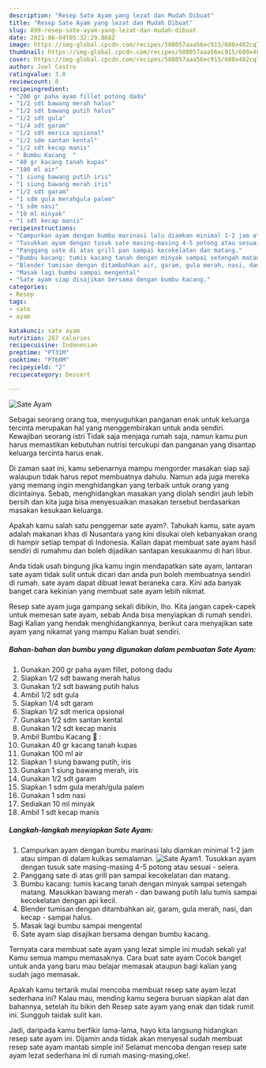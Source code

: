 ```yaml
---
description: "Resep Sate Ayam yang lezat dan Mudah Dibuat"
title: "Resep Sate Ayam yang lezat dan Mudah Dibuat"
slug: 899-resep-sate-ayam-yang-lezat-dan-mudah-dibuat
date: 2021-06-04T05:32:29.868Z
image: https://img-global.cpcdn.com/recipes/588057aaa56ec915/680x482cq70/sate-ayam-foto-resep-utama.jpg
thumbnail: https://img-global.cpcdn.com/recipes/588057aaa56ec915/680x482cq70/sate-ayam-foto-resep-utama.jpg
cover: https://img-global.cpcdn.com/recipes/588057aaa56ec915/680x482cq70/sate-ayam-foto-resep-utama.jpg
author: Joel Castro
ratingvalue: 3.8
reviewcount: 8
recipeingredient:
- "200 gr paha ayam fillet potong dadu"
- "1/2 sdt bawang merah halus"
- "1/2 sdt bawang putih halus"
- "1/2 sdt gula"
- "1/4 sdt garam"
- "1/2 sdt merica opsional"
- "1/2 sdm santan kental"
- "1/2 sdt kecap manis"
- " Bumbu Kacang  "
- "40 gr kacang tanah kupas"
- "100 ml air"
- "1 siung bawang putih iris"
- "1 siung bawang merah iris"
- "1/2 sdt garam"
- "1 sdm gula merahgula palem"
- "1 sdm nasi"
- "10 ml minyak"
- "1 sdt kecap manis"
recipeinstructions:
- "Campurkan ayam dengan bumbu marinasi lalu diamkan minimal 1-2 jam atau simpan di dalam kulkas semalaman."
- "Tusukkan ayam dengan tusuk sate masing-masing 4-5 potong atau sesuai selera."
- "Panggang sate di atas grill pan sampai kecokelatan dan matang."
- "Bumbu kacang: tumis kacang tanah dengan minyak sampai setengah matang. Masukkan bawang merah dan bawang putih lalu tumis sampai kecokelatan dengan api kecil."
- "Blender tumisan dengan ditambahkan air, garam, gula merah, nasi, dan kecap sampai halus."
- "Masak lagi bumbu sampai mengental"
- "Sate ayam siap disajikan bersama dengan bumbu kacang."
categories:
- Resep
tags:
- sate
- ayam

katakunci: sate ayam 
nutrition: 267 calories
recipecuisine: Indonesian
preptime: "PT31M"
cooktime: "PT60M"
recipeyield: "2"
recipecategory: Dessert

---
```



![Sate Ayam](https://img-global.cpcdn.com/recipes/588057aaa56ec915/680x482cq70/sate-ayam-foto-resep-utama.jpg)

Sebagai seorang orang tua, menyuguhkan panganan enak untuk keluarga tercinta merupakan hal yang menggembirakan untuk anda sendiri. Kewajiban seorang istri Tidak saja menjaga rumah saja, namun kamu pun harus memastikan kebutuhan nutrisi tercukupi dan panganan yang disantap keluarga tercinta harus enak.

Di zaman  saat ini, kamu sebenarnya mampu mengorder masakan siap saji walaupun tidak harus repot membuatnya dahulu. Namun ada juga mereka yang memang ingin menghidangkan yang terbaik untuk orang yang dicintainya. Sebab, menghidangkan masakan yang diolah sendiri jauh lebih bersih dan kita juga bisa menyesuaikan masakan tersebut berdasarkan masakan kesukaan keluarga. 



Apakah kamu salah satu penggemar sate ayam?. Tahukah kamu, sate ayam adalah makanan khas di Nusantara yang kini disukai oleh kebanyakan orang di hampir setiap tempat di Indonesia. Kalian dapat membuat sate ayam hasil sendiri di rumahmu dan boleh dijadikan santapan kesukaanmu di hari libur.

Anda tidak usah bingung jika kamu ingin mendapatkan sate ayam, lantaran sate ayam tidak sulit untuk dicari dan anda pun boleh membuatnya sendiri di rumah. sate ayam dapat dibuat lewat beraneka cara. Kini ada banyak banget cara kekinian yang membuat sate ayam lebih nikmat.

Resep sate ayam juga gampang sekali dibikin, lho. Kita jangan capek-capek untuk memesan sate ayam, sebab Anda bisa menyiapkan di rumah sendiri. Bagi Kalian yang hendak menghidangkannya, berikut cara menyajikan sate ayam yang nikamat yang mampu Kalian buat sendiri.

<!--inarticleads1-->

##### Bahan-bahan dan bumbu yang digunakan dalam pembuatan Sate Ayam:

1. Gunakan 200 gr paha ayam fillet, potong dadu
1. Siapkan 1/2 sdt bawang merah halus
1. Gunakan 1/2 sdt bawang putih halus
1. Ambil 1/2 sdt gula
1. Siapkan 1/4 sdt garam
1. Siapkan 1/2 sdt merica opsional
1. Gunakan 1/2 sdm santan kental
1. Gunakan 1/2 sdt kecap manis
1. Ambil  Bumbu Kacang 🥜 :
1. Gunakan 40 gr kacang tanah kupas
1. Gunakan 100 ml air
1. Siapkan 1 siung bawang putih, iris
1. Gunakan 1 siung bawang merah, iris
1. Gunakan 1/2 sdt garam
1. Siapkan 1 sdm gula merah/gula palem
1. Gunakan 1 sdm nasi
1. Sediakan 10 ml minyak
1. Ambil 1 sdt kecap manis




<!--inarticleads2-->

##### Langkah-langkah menyiapkan Sate Ayam:

1. Campurkan ayam dengan bumbu marinasi lalu diamkan minimal 1-2 jam atau simpan di dalam kulkas semalaman.
<img src="https://img-global.cpcdn.com/steps/b925e3ed231aae66/160x128cq70/sate-ayam-langkah-memasak-1-foto.jpg" alt="Sate Ayam">1. Tusukkan ayam dengan tusuk sate masing-masing 4-5 potong atau sesuai - selera.
1. Panggang sate di atas grill pan sampai kecokelatan dan matang.
1. Bumbu kacang: tumis kacang tanah dengan minyak sampai setengah matang. Masukkan bawang merah - dan bawang putih lalu tumis sampai kecokelatan dengan api kecil.
1. Blender tumisan dengan ditambahkan air, garam, gula merah, nasi, dan kecap - sampai halus.
1. Masak lagi bumbu sampai mengental
1. Sate ayam siap disajikan bersama dengan bumbu kacang.




Ternyata cara membuat sate ayam yang lezat simple ini mudah sekali ya! Kamu semua mampu memasaknya. Cara buat sate ayam Cocok banget untuk anda yang baru mau belajar memasak ataupun bagi kalian yang sudah jago memasak.

Apakah kamu tertarik mulai mencoba membuat resep sate ayam lezat sederhana ini? Kalau mau, mending kamu segera buruan siapkan alat dan bahannya, setelah itu bikin deh Resep sate ayam yang enak dan tidak rumit ini. Sungguh taidak sulit kan. 

Jadi, daripada kamu berfikir lama-lama, hayo kita langsung hidangkan resep sate ayam ini. Dijamin anda tiidak akan menyesal sudah membuat resep sate ayam mantab simple ini! Selamat mencoba dengan resep sate ayam lezat sederhana ini di rumah masing-masing,oke!.

